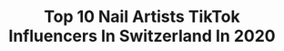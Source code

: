 ---
title: Top 10 Nail Artists TikTok Influencers In Switzerland In 2020
description: >-
  Find top nail artists TikTok influencers in Switzerland in 2020. Most popular hashtags: #coronavirus #artchallenge #howto #draw.
platform: TikTok
profiles:
  - username: "milkimoone"
    fullname: >-
      Annie
    location: "Switzerland"
    followers: 4084
    engagement: 2363
    commentsToLikes: 0.029316
    id: ck8tlnhh5c8lw0j784tpy26d0
    verified: false
    hashtags: "#poster, #switch, #anime, #dtiys"
  - username: "mirukukouhii"
    fullname: >-
      mirukukouhii
    location: "Switzerland"
    followers: 75729
    engagement: 2728
    commentsToLikes: 0.010205
    id: ck8tlnhxlc8qj0j7827kxw8er
    verified: false
    hashtags: "#bungoustraydogs, #sixfanarts, #glitter, #kenkaneki"
  - username: "annaartsss"
    fullname: >-
      ✨{16k}✨
    location: "Switzerland"
    followers: 16334
    engagement: 2475
    commentsToLikes: 0.033157
    id: ck9r2zto9ng0m0j78lg84q005
    verified: false
    hashtags: "#just, #helppoorkids, #stopmobbing, #finish"
  - username: "trickytriet"
    fullname: >-
      tricky triet
    location: "Switzerland"
    followers: 10755
    engagement: 704
    commentsToLikes: 0.043069
    id: ck95v90usx8d00j78vyf4r2oh
    verified: false
    hashtags: "#lovedrawing, #weirdart, #quickdrawing, #ballpointpenart"
  - username: "just._.sushi_"
    fullname: >-
      ツ
    location: "Switzerland"
    followers: 26090
    engagement: 2112
    commentsToLikes: 0.011109
    id: ck9rgqia3bzio0j78t9x4amnz
    verified: false
    hashtags: "#mycat, #supplie, #blackpink, #strawberrylips"
  - username: "stefanmkunz"
    fullname: >-
      Stefan Kunz
    location: "Switzerland"
    followers: 65472
    engagement: 1114
    commentsToLikes: 0.005223
    id: ck9eix5xjzm3f0j78rofz7wgn
    verified: false
    hashtags: "#tiktokfamous, #jbyummy, #sneakerhead, #supalonely"
  - username: "nidonite_"
    fullname: >-
      Nidonite
    location: "Switzerland"
    followers: 14357
    engagement: 895
    commentsToLikes: 0.018363
    id: ck95v8rohx6tk0j78d6zuil5s
    verified: false
    hashtags: "#couplegoals, #quarantaine, #coronavirus, #garedunord"
  - username: "liardesigns"
    fullname: >-
      liaRdesigns
    location: "Switzerland"
    followers: 5755
    engagement: 1235
    commentsToLikes: 0.090215
    id: ck9dvvzo8mjo40j781ymjerrj
    verified: false
    hashtags: "#charlidamelio, #madisonbeer, #pencil, #prncildrawing"
  - username: "baumi_chan"
    fullname: >-
      aylinbaumi
    location: "Switzerland"
    followers: 40724
    engagement: 2426
    commentsToLikes: 0.022805
    id: cka0i0aciblqn0i78mf6wvjjx
    verified: false
    hashtags: "#satomafuyu, #hunterxhunter, #characters, #myoc"
  - username: "elintheduck"
    fullname: >-
      :)
    location: "Switzerland"
    followers: 29371
    engagement: 1765
    commentsToLikes: 0.005925
    id: ck8tlnkc8c90w0j78213so15c
    verified: false
    hashtags: "#earrings, #day2, #septum, #earrrings"
---